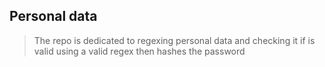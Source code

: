 ## Personal data

> The repo is dedicated to regexing personal data and checking it if is valid using a valid regex then hashes the password